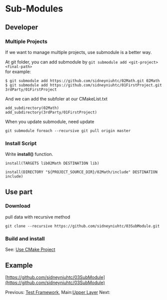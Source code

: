 # Sub-Modules

## Developer

### Multiple Projects
If we want to manage multiple projects, use submodule is a better way.

At git folder, you can add submodule by `git submodule add <git-project> <final-path>`  
for example:
```
$ git submodule add https://github.com/sidneyniuhtc/02Math.git 02Math
$ git submodule add https://github.com/sidneyniuhtc/01FirstProject.git 3rdParty/01FirstProject
```
And we can add the subfoler at our CMakeList.txt
```
add_subdirectory(02Math)
add_subdirectory(3rdParty/01FirstProject)

```
When you update submodule, need update
```
git submodule foreach --recursive git pull origin master
```

### Install Script 
Write **install()** function.
```
install(TARGETS lib02Math DESTINATION lib)

install(DIRECTORY "${PROJECT_SOURCE_DIR}/02Math/include" DESTINATION include)
```

## Use part

### Download
pull data with recursive method
  
```
git clone --recursive https://github.com/sidneyniuhtc/03SubModule.git
```

### Build and install 

See: [Use CMake Project](../1.%20Use/)


## Example
[https://github.com/sidneyniuhtc/03SubModule](https://github.com/sidneyniuhtc/03SubModule)

  
Previous: [Test Framework](../02%20CTtest%20Framework/), 
Main:[Upper Layer](../../)
Next: 
  
  
